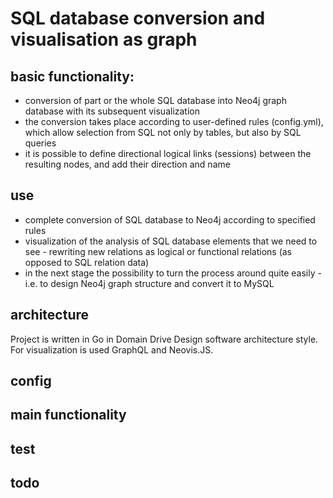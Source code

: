 # SQL database conversion and visualisation as graph

## basic functionality:

- conversion of part or the whole SQL database into Neo4j graph database with its subsequent visualization
- the conversion takes place according to user-defined rules (config.yml), which allow selection from SQL not only by tables, but also by SQL queries
- it is possible to define directional logical links (sessions) between the resulting nodes, and add their direction and name

## use

- complete conversion of SQL database to Neo4j according to specified rules
- visualization of the analysis of SQL database elements that we need to see - rewriting new relations as logical or functional relations (as opposed to SQL relation data)
- in the next stage the possibility to turn the process around quite easily - i.e. to design Neo4j graph structure and convert it to MySQL

## architecture

Project is written in Go in Domain Drive Design software architecture style. For visualization is used GraphQL and Neovis.JS.

## config

## main functionality

## test

## todo
